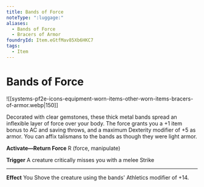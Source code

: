 ```yaml
---
title: Bands of Force
noteType: ":luggage:"
aliases:
  - Bands of Force
  - Bracers of Armor
foundryId: Item.eGtfMav85Xb6HKC7
tags:
  - Item
---
```


# Bands of Force
![[systems-pf2e-icons-equipment-worn-items-other-worn-items-bracers-of-armor.webp|150]]

Decorated with clear gemstones, these thick metal bands spread an inflexible layer of force over your body. The force grants you a +1 item bonus to AC and saving throws, and a maximum Dexterity modifier of +5 as armor. You can affix talismans to the bands as though they were light armor.

**Activate—Return Force** R (force, manipulate)

**Trigger** A creature critically misses you with a melee Strike

* * *

**Effect** You Shove the creature using the bands' Athletics modifier of +14.
